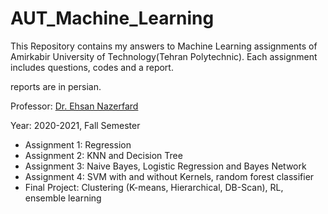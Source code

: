 # AUT_Machine_Learning


This Repository contains my answers to Machine Learning assignments of Amirkabir University of Technology(Tehran Polytechnic). Each assignment includes questions, codes and a report.

reports are in persian.

Professor: [Dr. Ehsan Nazerfard](https://ce.aut.ac.ir/~nazerfard/main.htm)

Year: 2020-2021, Fall Semester

- Assignment 1: Regression
- Assignment 2: KNN and Decision Tree
- Assignment 3: Naive Bayes, Logistic Regression and Bayes Network
- Assignment 4: SVM with and without Kernels, ‫‪random‬‬ ‫‪forest‬‬ ‫‪classifier‬‬
- Final Project: Clustering (K-means, Hierarchical, DB-Scan), RL, ensemble learning
